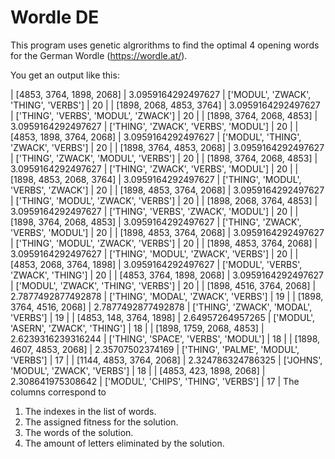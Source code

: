 # Wordle DE
This program uses genetic algrorithms to find the optimal 4 opening words for the German Wordle (https://wordle.at/).

You get an output like this:

| [4853, 3764, 1898, 2068] | 3.0959164292497627 | ['MODUL', 'ZWACK', 'THING', 'VERBS'] | 20 |
| [1898, 2068, 4853, 3764] | 3.0959164292497627 | ['THING', 'VERBS', 'MODUL', 'ZWACK'] | 20 |
| [1898, 3764, 2068, 4853] | 3.0959164292497627 | ['THING', 'ZWACK', 'VERBS', 'MODUL'] | 20 |
| [4853, 1898, 3764, 2068] | 3.0959164292497627 | ['MODUL', 'THING', 'ZWACK', 'VERBS'] | 20 |
| [1898, 3764, 4853, 2068] | 3.0959164292497627 | ['THING', 'ZWACK', 'MODUL', 'VERBS'] | 20 |
| [1898, 3764, 2068, 4853] | 3.0959164292497627 | ['THING', 'ZWACK', 'VERBS', 'MODUL'] | 20 |
| [1898, 4853, 2068, 3764] | 3.0959164292497627 | ['THING', 'MODUL', 'VERBS', 'ZWACK'] | 20 |
| [1898, 4853, 3764, 2068] | 3.0959164292497627 | ['THING', 'MODUL', 'ZWACK', 'VERBS'] | 20 |
| [1898, 2068, 3764, 4853] | 3.0959164292497627 | ['THING', 'VERBS', 'ZWACK', 'MODUL'] | 20 |
| [1898, 3764, 2068, 4853] | 3.0959164292497627 | ['THING', 'ZWACK', 'VERBS', 'MODUL'] | 20 |
| [1898, 4853, 3764, 2068] | 3.0959164292497627 | ['THING', 'MODUL', 'ZWACK', 'VERBS'] | 20 |
| [1898, 4853, 3764, 2068] | 3.0959164292497627 | ['THING', 'MODUL', 'ZWACK', 'VERBS'] | 20 |
| [4853, 2068, 3764, 1898] | 3.0959164292497627 | ['MODUL', 'VERBS', 'ZWACK', 'THING'] | 20 |
| [4853, 3764, 1898, 2068] | 3.0959164292497627 | ['MODUL', 'ZWACK', 'THING', 'VERBS'] | 20 |
| [1898, 4516, 3764, 2068] | 2.7877492877492878 | ['THING', 'MODAL', 'ZWACK', 'VERBS'] | 19 |
| [1898, 3764, 4516, 2068] | 2.7877492877492878 | ['THING', 'ZWACK', 'MODAL', 'VERBS'] | 19 |
| [4853, 148, 3764, 1898] | 2.64957264957265 | ['MODUL', 'ASERN', 'ZWACK', 'THING'] | 18 |
| [1898, 1759, 2068, 4853] | 2.6239316239316244 | ['THING', 'SPACE', 'VERBS', 'MODUL'] | 18 |
| [1898, 4607, 4853, 2068] | 2.35707502374169 | ['THING', 'PALME', 'MODUL', 'VERBS'] | 17 |
| [1144, 4853, 3764, 2068] | 2.324786324786325 | ['JOHNS', 'MODUL', 'ZWACK', 'VERBS'] | 18 |
| [4853, 423, 1898, 2068] | 2.308641975308642 | ['MODUL', 'CHIPS', 'THING', 'VERBS'] | 17 |
The columns correspond to
1. The indexes in the list of words.
2. The assigned fitness for the solution.
3. The words of the solution.
4. The amount of letters eliminated by the solution.